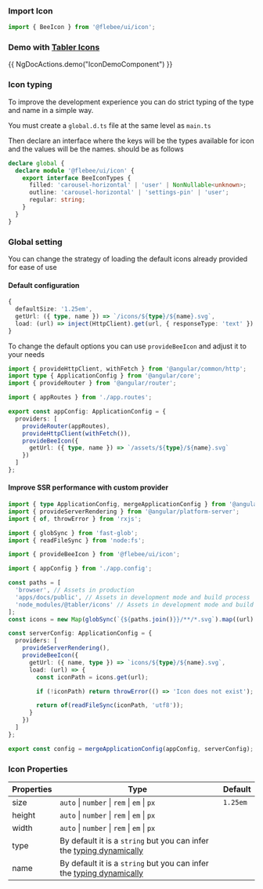 ### Import Icon

```ts
import { BeeIcon } from '@flebee/ui/icon';
```

### Demo with [Tabler Icons](https://tabler.io/icons)

{{ NgDocActions.demo("IconDemoComponent") }}

### Icon typing

To improve the development experience you can do strict typing of the type and name in a simple way.

You must create a `global.d.ts` file at the same level as `main.ts`

Then declare an interface where the keys will be the types available for icon and the values ​​will be the names. should be as follows

```typescript name="global.d.ts" icon="typescript"
declare global {
  declare module '@flebee/ui/icon' {
    export interface BeeIconTypes {
      filled: 'carousel-horizontal' | 'user' | NonNullable<unknown>;
      outline: 'carousel-horizontal' | 'settings-pin' | 'user';
      regular: string;
    }
  }
}
```

### Global setting

You can change the strategy of loading the default icons already provided for ease of use

#### Default configuration

```typescript
{
  defaultSize: '1.25em',
  getUrl: ({ type, name }) => `/icons/${type}/${name}.svg`,
  load: (url) => inject(HttpClient).get(url, { responseType: 'text' })
}
```

To change the default options you can use `provideBeeIcon` and adjust it to your needs

```typescript name="app.config,ts" icon="typescript"
import { provideHttpClient, withFetch } from '@angular/common/http';
import type { ApplicationConfig } from '@angular/core';
import { provideRouter } from '@angular/router';

import { appRoutes } from './app.routes';

export const appConfig: ApplicationConfig = {
  providers: [
    provideRouter(appRoutes),
    provideHttpClient(withFetch()),
    provideBeeIcon({
      getUrl: ({ type, name }) => `/assets/${type}/${name}.svg`
    })
  ]
};
```

#### Improve SSR performance with custom provider

```typescript name="app.config.server.ts" icon="typescript"
import { type ApplicationConfig, mergeApplicationConfig } from '@angular/core';
import { provideServerRendering } from '@angular/platform-server';
import { of, throwError } from 'rxjs';

import { globSync } from 'fast-glob';
import { readFileSync } from 'node:fs';

import { provideBeeIcon } from '@flebee/ui/icon';

import { appConfig } from './app.config';

const paths = [
  'browser', // Assets in production
  'apps/docs/public', // Assets in development mode and build process
  'node_modules/@tabler/icons' // Assets in development mode and build process
];
const icons = new Map(globSync(`{${paths.join()}}/**/*.svg`).map((url) => [url.split('/').slice(-3).join('/'), url]));

const serverConfig: ApplicationConfig = {
  providers: [
    provideServerRendering(),
    provideBeeIcon({
      getUrl: ({ name, type }) => `icons/${type}/${name}.svg`,
      load: (url) => {
        const iconPath = icons.get(url);

        if (!iconPath) return throwError(() => 'Icon does not exist');

        return of(readFileSync(iconPath, 'utf8'));
      }
    })
  ]
};

export const config = mergeApplicationConfig(appConfig, serverConfig);
```

### Icon Properties

| Properties | Type                                                                                              | Default  |
| ---------- | ------------------------------------------------------------------------------------------------- | -------- |
| size       | `auto` \| `number` \| `rem` \| `em` \| `px`                                                       | `1.25em` |
| height     | `auto` \| `number` \| `rem` \| `em` \| `px`                                                       |          |
| width      | `auto` \| `number` \| `rem` \| `em` \| `px`                                                       |          |
| type       | By default it is a `string` but you can infer the [typing dynamically](/docs/ui/icon#icon-typing) |          |
| name       | By default it is a `string` but you can infer the [typing dynamically](/docs/ui/icon#icon-typing) |          |
